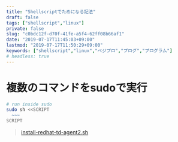 ```yaml
---
title: "Shellscriptでためになる記法"
draft: false
tags: ["shellscript","linux"]
private: false
slug: "c0bdc12f-d70f-41fe-a5f4-62ff08b66af1"
date: "2019-07-17T11:45:03+09:00"
lastmod: "2019-07-17T11:50:29+09:00"
keywords: ["shellscript","linux","ベジプロ","プログ","プログラム"]
# headless: true
---
```


# 複数のコマンドをsudoで実行
```sh
# run inside sudo
sudo sh <<SCRIPT
  ~~~
SCRIPT
```
> [install-redhat-td-agent2.sh](http://toolbelt.treasuredata.com/sh/install-redhat-td-agent2.sh)
